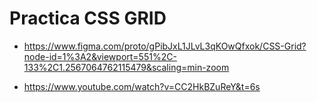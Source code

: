 # Practica CSS GRID

- https://www.figma.com/proto/gPibJxL1JLvL3qKOwQfxok/CSS-Grid?node-id=1%3A2&viewport=551%2C-133%2C1.2567064762115479&scaling=min-zoom

- https://www.youtube.com/watch?v=CC2HkBZuReY&t=6s






